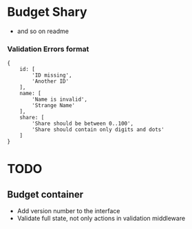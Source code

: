 # Budget Shary
* and so on
 readme
 
### Validation Errors format
```
{
    id: [
        'ID missing',
        'Another ID'
    ],
    name: [
        'Name is invalid',
        'Strange Name'
    ],
    share: [
        'Share should be between 0..100',
        'Share should contain only digits and dots'
    ]
}
```

# TODO
## Budget container
* Add version number to the interface
* Validate full state, not only actions in validation middleware